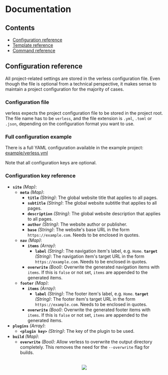 # Documentation

## Contents

* [Configuration reference](#configuration-reference)
* [Template reference]()
* [Command reference]()

## Configuration reference

All project-related settings are stored in the verless configuration file. Even though the file is optional from a
technical perspective, it makes sense to maintain a project configuration for the majority of cases.

### Configuration file

verless expects the project configuration file to be stored in the project root. The file name has to be `verless`, and
the file extension is `.yml`, `.toml` or `.json`, depending on the configuration format you want to use.

### Full configuration example

There is a full YAML configuration available in the example project:
[example/verless.yml](https://github.com/verless/verless/blob/master/example/verless.yml)

Note that all configuration keys are optional.

### Configuration key reference

* **`site`** _(Map)_:
    * **`meta`** _(Map)_:
        * **`title`** _(String)_: The global website title that applies to all pages.
        * **`subtitle`** _(String)_: The global website subtitle that applies to all pages.
        * **`description`** _(String)_: The global website description that applies to all pages.
        * **`author`** _(String)_: The website author or publisher.
        * **`base`** _(String)_: The website's base URL in the form `https://example.com`. Needs to be enclosed in quotes.
    * **`nav`** _(Map)_:
        * **`items`** _(Array)_:
            - **`label`** _(String)_: The navigation item's label, e.g. `Home`.
              **`target`** _(String)_: The navigation item's target URL in the form `https://example.com`. Needs to be enclosed in quotes.
        * **`overwrite`** _(Bool)_: Overwrite the generated navigation items with `items`. If this is `false` or not set, `items` are appended to the generated items.
    * **`footer`** _(Map)_:
        * **`items`** _(Array)_:
            - **`label`** _(String)_: The footer item's label, e.g. `Home`.
              **`target`** _(String)_: The footer item's target URL in the form `https://example.com`. Needs to be enclosed in quotes.
        * **`overwrite`** _(Bool)_: Overwrite the generated footer items with `items`. If this is `false` or not set, `items` are appended to the generated items.
* **`plugins`** _(Array)_:
    - **`<plugin key>`** _(String)_: The key of the plugin to be used.
* **`build`** _(Map)_:
    * **`overwrite`** _(Bool)_: Allow verless to overwrite the output directory completely. This removes the need for the `--overwrite` flag for builds.

<p align="center">
<br>
<a href="https://github.com/verless/verless"><img src="https://verless.dominikbraun.io/assets/img/icon-light.png"></a>
</p>

